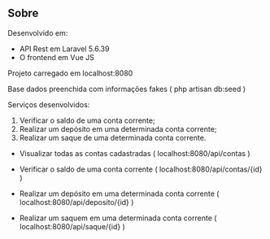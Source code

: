 ## Sobre

Desenvolvido em:
- API Rest em Laravel 5.6.39
- O frontend em Vue JS

Projeto carregado em localhost:8080

Base dados preenchida com informações fakes ( php artisan db:seed )

Serviços desenvolvidos:

1) Verificar o saldo de uma conta corrente;
2) Realizar um depósito em uma determinada conta corrente;
3) Realizar um saque de uma determinada conta corrente.


- Visualizar todas as contas cadastradas ( localhost:8080/api/contas )
    
- Verificar o saldo de uma conta corrente ( localhost:8080/api/contas/{id} )
    
- Realizar um depósito em uma determinada conta corrente ( localhost:8080/api/deposito/{id} )
    
- Realizar um saquem em uma determinada conta corrente ( localhost:8080/api/saque/{id} )

